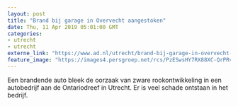```yaml
---
layout: post
title: "Brand bij garage in Overvecht aangestoken"
date: Thu, 11 Apr 2019 05:01:00 GMT
categories: 
- utrecht 
- utrecht 
externe_link: "https://www.ad.nl/utrecht/brand-bij-garage-in-overvecht-aangestoken~a179cbe4/"
feature_image: "https://images4.persgroep.net/rcs/PzESwsHY7RX88XC-QrPRvrVATto/diocontent/145285713/_fitwidth/400/?appId=21791a8992982cd8da851550a453bd7f&quality=0.7"
---
```


Een brandende auto bleek de oorzaak van zware rookontwikkeling in een autobedrijf aan de Ontariodreef in Utrecht. Er is veel schade ontstaan in het bedrijf.
